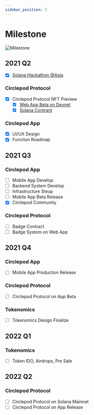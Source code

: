 ```yaml
---
sidebar_position: 3
---
```


# Milestone

![Milestone](/img/milestone/Circlepod-Milestone.svg)

## 2021 Q2

- [x] [Solana Hackathon @Asia](https://hackerlink.io/buidl/710?roundProj=607)

### Circlepod Protocol

- [x] Circlepod Protocol NFT Preview
    - [x] [Web App Beta on Devnet](https://launch.circlepod.app)
    - [x] [Solana Contrant](https://github.com/Circelpod/Circlepod-Protocol)

### Circlepod App

- [x] UI/UX Design
- [x] Function Roadmap

## 2021 Q3

### Circlepod App

- [ ] Mobile App Develop
- [ ] Backend System Develop
- [ ] Infrastructure Steup
- [ ] Mobile App Beta Release
- [x] Circlepod Community

### Circlepod Protocol

- [ ] Badge Contract
- [ ] Badge System on Web App

## 2021 Q4

### Circlepod App

- [ ] Mobile App Production Release

### Circlepod Protocol

- [ ] Circlepod Protocol on App Beta

### Tokenomics

- [ ] Tokenomics Design Finalize

## 2022 Q1

### Tokenomics

- [ ] Token IDO, Airdrops, Pre Sale

## 2022 Q2

### Circlepod Protocol

- [ ] Circlepod Protocol on Solana Mainnet
- [ ] Circlepod Protocol on App Release
